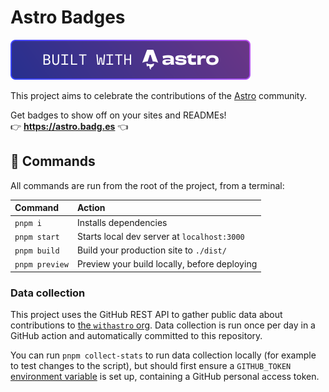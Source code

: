 # Astro Badges

[![Built with Astro](./public/v2/built-with-astro/small.svg)](https://astro.build)

This project aims to celebrate the contributions of the [Astro](https://astro.build/) community.

Get badges to show off on your sites and READMEs!  
👉 **<https://astro.badg.es>** 👈

## 🧞 Commands

All commands are run from the root of the project, from a terminal:

| Command        | Action                                       |
| :------------- | :------------------------------------------- |
| `pnpm i`       | Installs dependencies                        |
| `pnpm start`   | Starts local dev server at `localhost:3000`  |
| `pnpm build`   | Build your production site to `./dist/`      |
| `pnpm preview` | Preview your build locally, before deploying |

### Data collection

This project uses the GitHub REST API to gather public data about contributions to [the `withastro` org](https://github.com/withastro/). Data collection is run once per day in a GitHub action and automatically committed to this repository.

You can run `pnpm collect-stats` to run data collection locally (for example to test changes to the script), but should first ensure a `GITHUB_TOKEN` [environment variable](https://docs.astro.build/en/guides/environment-variables/) is set up, containing a GitHub personal access token.

